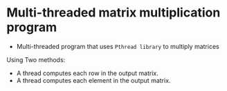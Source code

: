 # Multi-threaded matrix multiplication program

- Multi-threaded program that uses `Pthread library` to multiply matrices

Using Two methods: 
  - A thread computes each row in the output matrix.
  - A thread computes each element in the output matrix.

